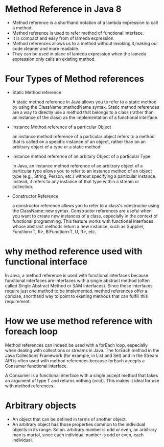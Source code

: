 
# Method Reference in Java 8

- Method reference is a shorthand notation of a lambda expression to call a method.
- Method reference is used to refer method of functional interface.
- It is  compact and easy from of lameda expression.
- Method references allows us to a method without invoking it,making our code cleaner and more readable.
- They can be used in place of lameda expression when the lameda expression only calls an existing method.



# Four Types of Method references
- Static Method reference

   A static method reference in Java allows you to refer to a static method by using the ClassName::methodName syntax. Static method references are a way to directly use a method that belongs to a class (rather than an instance of the class) as the implementation of a functional interface.


- Instance Method reference of a particular Object
    
    an instance method reference of a particular object refers to a method that is called on a specific instance of an object, rather than on an arbitrary object of a type or a static method
- Instance method reference of an arbitary Object of a particular Type

     In Java, an instance method reference of an arbitrary object of a particular type allows you to refer to an instance method of an object type (e.g., String, Person, etc.) without specifying a particular instance. Instead, it refers to any instance of that type within a stream or collection.

- Constructor Reference
   
    a constructor reference allows you to refer to a class's constructor using the ClassName::new syntax. Constructor references are useful when you want to create new instances of a class, especially in the context of functional programming. This feature works with functional interfaces whose abstract methods return a new instance, such as Supplier<T>, Function<T, R>, BiFunction<T, U, R>, etc.
     


# why method reference used with functional interface

In Java, a method reference is used with functional interfaces because functional interfaces are interfaces with a single abstract method (often called Single Abstract Method or SAM interfaces). Since these interfaces require just one method to be implemented, method references offer a concise, shorthand way to point to existing methods that can fulfill this requirement.

# How we use  method reference with foreach loop
Method references can indeed be used with a forEach loop, especially when dealing with collections or streams in Java. The forEach method in the Java Collections Framework (for example, in List and Set) and in the Stream API is often used with method references because forEach accepts a Consumer<T> functional interface.

A Consumer<T> is a functional interface with a single accept method that takes an argument of type T and returns nothing (void). This makes it ideal for use with method references.

# Arbitrary objects 
- An object that can be defined in terms of another object.
- An arbitrary object has those  properties common to the individual objects in its range. So an. arbitrary number is odd or even, an arbitrary man is mortal, since each individual number is odd or even, each individual.








